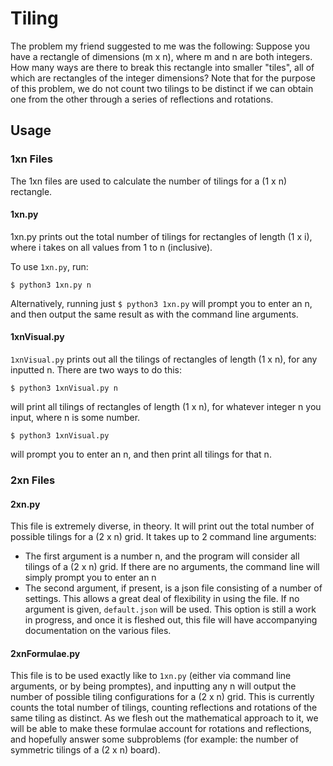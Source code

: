 # Tiling

The problem my friend suggested to me was the following: 
Suppose you have a rectangle of dimensions (m x n), where m and n are both integers. How many ways are there to break this rectangle into smaller "tiles", all of which are rectangles of the integer dimensions?
Note that for the purpose of this problem, we do not count two tilings to be distinct if we can obtain one from the other through a series of reflections and rotations.

## Usage
### 1xn Files
The 1xn files are used to calculate the number of tilings for a (1 x n) rectangle. 

#### 1xn.py
1xn.py prints out the total number of tilings for rectangles of length (1 x i), where i takes on all values from 1 to n (inclusive).

To use `1xn.py`, run:

```
$ python3 1xn.py n
```
Alternatively, running just `$ python3 1xn.py` will prompt you to enter an n, and then output the same result as with the command line arguments.

#### 1xnVisual.py
`1xnVisual.py` prints out all the tilings of rectangles of length (1 x n), for any inputted n. There are two ways to do this:

```
$ python3 1xnVisual.py n
```
will print all tilings of rectangles of length (1 x n), for whatever integer n you input, where n is some number. 

```
$ python3 1xnVisual.py
```
will prompt you to enter an n, and then print all tilings for that n.

### 2xn Files
#### 2xn.py
This file is extremely diverse, in theory. It will print out the total number of possible tilings for a (2 x n) grid. It takes up to 2 command line arguments:

* The first argument is a number n, and the program will consider all tilings of a (2 x n) grid. If there are no arguments, the command line will simply prompt you to enter an n
* The second argument, if present, is a json file consisting of a number of settings. This allows a great deal of flexibility in using the file. If no argument is given, `default.json` will be used. This option is still a work in progress, and once it is fleshed out, this file will have accompanying documentation on the various files.

#### 2xnFormulae.py
This file is to be used exactly like to `1xn.py` (either via command line arguments, or by being promptes), and inputting any n will output the number of possible tiling configurations for a (2 x n) grid. This is currently counts the total number of tilings, counting reflections and rotations of the same tiling as distinct. As we flesh out the mathematical approach to it, we will be able to make these formulae account for rotations and reflections, and hopefully answer some subproblems (for example: the number of symmetric tilings of a (2 x n) board).
